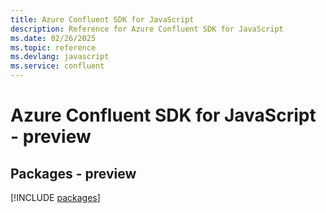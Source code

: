 ```yaml
---
title: Azure Confluent SDK for JavaScript
description: Reference for Azure Confluent SDK for JavaScript
ms.date: 02/26/2025
ms.topic: reference
ms.devlang: javascript
ms.service: confluent
---
```

# Azure Confluent SDK for JavaScript - preview
## Packages - preview
[!INCLUDE [packages](confluent-index.md)]
